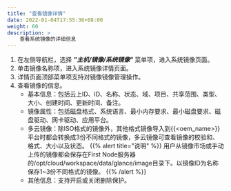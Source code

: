 ```yaml
---
title: "查看镜像详情"
date: 2022-01-04T17:55:36+08:00
weight: 60
description: >
    查看系统镜像的详细信息
---
```


1. 在左侧导航栏，选择 **_"主机/镜像/系统镜像"_** 菜单项，进入系统镜像页面。
2. 单击镜像名称项，进入系统镜像详情页面。
2. 详情页面顶部菜单项支持对镜像镜像管理操作。
3. 查看镜像的信息。
     - 基本信息：包括云上ID、ID、名称、状态、域、项目、共享范围、类型、大小、创建时间、更新时间、备注。
     - 镜像属性：包括磁盘格式、系统语言、最小内存要求、最小磁盘要求、磁盘驱动、网卡驱动、应用平台。
     - 多云镜像：除ISO格式的镜像外，其他格式镜像导入到{{<oem_name>}}平台时都会转换成3份不同格式的镜像，多云镜像可查看镜像的校验和、格式、大小以及状态。
{{% alert title="说明" %}}
用户从镜像市场或手动上传的镜像都会保存在First Node服务器的/opt/cloud/workspace/data/glance/image目录下。以镜像ID为名称保存1~3份不同格式的镜像。
{{% /alert %}}
     - 其他信息：支持开启或关闭删除保护。